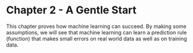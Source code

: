 # Chapter 2 - A Gentle Start

This chapter proves how machine learning can succeed. By making some assumptions, we will see that machine learning can learn a prediction rule (function) that makes small errors on real world data as well as on training data.
